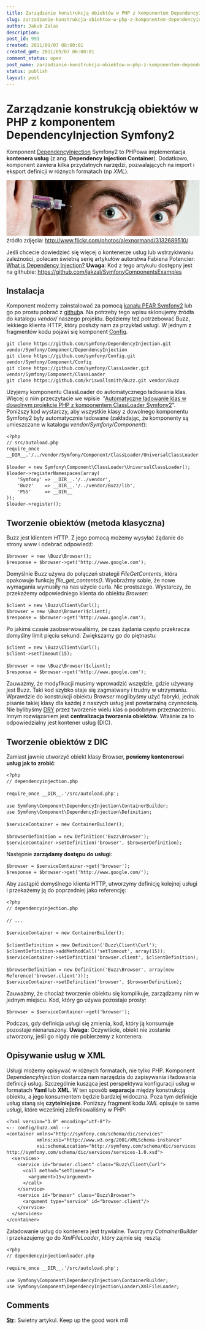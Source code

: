 ```yaml
---
title: Zarządzanie konstrukcją obiektów w PHP z komponentem DependencyInjection Symfony2
slug: zarzadzanie-konstrukcja-obiektow-w-php-z-komponentem-dependencyinjection-symfony2
author: Jakub Zalas
description: 
post_id: 993
created: 2011/09/07 08:00:01
created_gmt: 2011/09/07 06:00:01
comment_status: open
post_name: zarzadzanie-konstrukcja-obiektow-w-php-z-komponentem-dependencyinjection-symfony2
status: publish
layout: post
---
```


<!--Komponent DependencyInjection Symfony2 to PHPowa implementacja kontenera usług (z ang. Dependency Injection Container). Dodatkowo, komponent zawiera kilka przydatnych narzędzi, pozwalających na import i eksport definicji w różnych formatach (np XML).-->

# Zarządzanie konstrukcją obiektów w PHP z komponentem DependencyInjection Symfony2

Komponent [DependencyInjection](https://github.com/symfony/DependencyInjection) Symfony2 to PHPowa implementacja **kontenera usług** (z ang. **Dependency Injection Container**). Dodatkowo, komponent zawiera kilka przydatnych narzędzi, pozwalających na import i eksport definicji w różnych formatach (np _XML_). 

![](/uploads/wp/2011/08/injection1.png)źródło zdjęcia: <http://www.flickr.com/photos/alexnormand/3132689510/>

Jeśli chcecie dowiedzieć się więcej o kontenerze usług lub wstrzykiwaniu zależności, polecam świetną serię artykułów autorstwa Fabiena Potencier: [What is Dependency Injection?](http://fabien.potencier.org/article/11/what-is-dependency-injection) **Uwaga**: Kod z tego artykułu dostępny jest na githubie: <https://github.com/jakzal/SymfonyComponentsExamples>

## Instalacja

Komponent możemy zainstalować za pomocą [kanału PEAR Symfony2](http://pear.symfony.com/) lub go po prostu pobrać z [github](https://github.com/symfony/Finder)a. Na potrzeby tego wpisu sklonujemy źródła do katalogu _vendor/_ naszego projektu. Będziemy też potrzebować Buzz, lekkiego klienta HTTP, który posłuży nam za przykład usługi. W jednym z fragmentów kodu pojawi się komponent [Config](https://github.com/symfony/Config/). 
    
    
    git clone https://github.com/symfony/DependencyInjection.git vendor/Symfony/Component/DependencyInjection
    git clone https://github.com/symfony/Config.git vendor/Symfony/Component/Config
    git clone https://github.com/symfony/ClassLoader.git vendor/Symfony/Component/ClassLoader
    git clone https://github.com/kriswallsmith/Buzz.git vendor/Buzz

Użyjemy komponentu ClassLoader do automatycznego ładowania klas. Więcej o nim przeczytacie we wpisie  "[Automatyczne ładowanie klas w dowolnym projekcie PHP z komponentem ClassLoader Symfony2](/automatyczne-ladowanie-klas-w-dowolnym-projekcie-php-z-komponentem-classloader-symfony2)". Poniższy kod wystarczy, aby wszystkie klasy z dowolnego komponentu Symfony2 były automatycznie ładowane (zakładając, że komponenty są umieszczane w katalogu _vendor/Symfony/Component_): 
    
    
    <?php
    // src/autoload.php
    require_once __DIR__.'/../vendor/Symfony/Component/ClassLoader/UniversalClassLoader.php';
    
    $loader = new Symfony\Component\ClassLoader\UniversalClassLoader();
    $loader->registerNamespaces(array(
        'Symfony' => __DIR__.'/../vendor',
        'Buzz'    => __DIR__.'/../vendor/Buzz/lib',
        'PSS'     => __DIR__
    ));
    $loader->register();

## Tworzenie obiektów (metoda klasyczna)

Buzz jest klientem HTTP. Z jego pomocą możemy wysyłać żądanie do strony www i odebrać odpowiedź: 
    
    
    $browser = new \Buzz\Browser();
    $response = $browser->get('http://www.google.com');

Domyślnie Buzz używa do połączeń strategii _FileGetContents_, która opakowuje funkcję _file_get_contents()_. Wyobraźmy sobie, że nowe wymagania wymusiły na nas użycie curla. Nic prostszego. Wystarczy, że przekażemy odpowiedniego klienta do obiektu _Browser_: 
    
    
    $client = new \Buzz\Client\Curl();
    $browser = new \Buzz\Browser($client);
    $response = $browser->get('http://www.google.com');

Po jakimś czasie zaobserwowaliśmy, że czas żądania często przekracza domyślny limit pięciu sekund. Zwiększamy go do piętnastu: 
    
    
    $client = new \Buzz\Client\Curl();
    $client->setTimeout(15);
    
    $browser = new \Buzz\Browser($client);
    $response = $browser->get('http://www.google.com');

Zauważmy, że modyfikacji musimy wprowadzić wszędzie, gdzie używany jest Buzz. Taki kod szybko staje się zagmatwany i trudny w utrzymaniu. Wprawdzie do konstrukcji obiektu _Browser_ moglibyśmy użyć fabryki, jednak pisanie takiej klasy dla każdej z naszych usług jest powtarzalną czynnością. Nie bylibyśmy [DRY](http://en.wikipedia.org/wiki/Don't_repeat_yourself) przez tworzenie wielu klas o podobnym przeznaczeniu. Innym rozwiązaniem jest **centralizacja tworzenia obiektów**. Właśnie za to odpowiedzialny jest kontener usług (DIC). 

## Tworzenie obiektów z DIC

Zamiast jawnie utworzyć obiekt klasy Browser, **powiemy kontenerowi usług jak to zrobić**: 
    
    
    <?php
    // dependencyinjection.php
    
    require_once __DIR__.'/src/autoload.php';
    
    use Symfony\Component\DependencyInjection\ContainerBuilder;
    use Symfony\Component\DependencyInjection\Definition;
    
    $serviceContainer = new ContainerBuilder();
    
    $browserDefinition = new Definition('Buzz\Browser');
    $serviceContainer->setDefinition('browser', $browserDefinition);

Następnie **zarządamy dostępu do usługi**: 
    
    
    $browser = $serviceContainer->get('browser');
    $response = $browser->get('http://www.google.com/');

Aby zastąpić domyślnego klienta HTTP, utworzymy definicję kolejnej usługi i przekażemy ją do poprzedniej jako referencję: 
    
    
    <?php
    // dependencyinjection.php
    
    // ...
    
    $serviceContainer = new ContainerBuilder();
    
    $clientDefinition = new Definition('Buzz\Client\Curl');
    $clientDefinition->addMethodCall('setTimeout', array(15));
    $serviceContainer->setDefinition('browser.client', $clientDefinition);
    
    $browserDefinition = new Definition('Buzz\Browser', array(new Reference('browser.client')));
    $serviceContainer->setDefinition('browser', $browserDefinition);

Zauważmy, że chociaż tworzenie obiektu się komplikuje, zarządzamy nim w jednym miejscu. Kod, który go używa pozostaje prosty: 
    
    
    $browser = $serviceContainer->get('browser');

Podczas, gdy definicja usługi się zmienia, kod, który ją konsumuje pozostaje nienaruszony. **Uwaga**: Oczywiście, obiekt nie zostanie utworzony, jeśli go nigdy nie pobierzemy z kontenera. 

## Opisywanie usług w XML

Usługi możemy opisywać w różnych formatach, nie tylko PHP. Komponent _DependencyInjection_ dostarcza nam narzędzia do zapisywania i ładowania definicji usług. Szczególnie kusząca jest perspektywa konfiguracji usług w formatach **Yaml** lub **XML**. W ten sposób **separacja** między konstrukcją obiektu, a jego konsumentem będzie bardziej widoczna. Poza tym definicje usług staną się **czytelniejsze**. Poniższy fragment kodu _XML_ opisuje te same usługi, które wcześniej zdefiniowaliśmy w PHP: 
    
    
    <?xml version="1.0" encoding="utf-8"?>
    <-- config/buzz.xml -->
    <container xmlns="http://symfony.com/schema/dic/services"
               xmlns:xsi="http://www.w3.org/2001/XMLSchema-instance"
               xsi:schemaLocation="http://symfony.com/schema/dic/services http://symfony.com/schema/dic/services/services-1.0.xsd">
      <services>
        <service id="browser.client" class="Buzz\Client\Curl">
          <call method="setTimeout">
            <argument>15</argument>
          </call>
        </service>
        <service id="browser" class="Buzz\Browser">
          <argument type="service" id="browser.client"/>
        </service>
      </services>
    </container>

Załadowanie usług do kontenera jest trywialne. Tworzymy _CotnainerBuilder_ i przekazujemy go do _XmlFileLoader_, który zajmie się  resztą: 
    
    
    <?php
    // dependencyinjectionloader.php
    
    require_once __DIR__.'/src/autoload.php';
    
    use Symfony\Component\DependencyInjection\ContainerBuilder;
    use Symfony\Component\DependencyInjection\Loader\XmlFileLoader;

## Comments

**[Str](#3074 "2011-09-15 01:59:51"):** Swietny artykul. Keep up the good work m8

